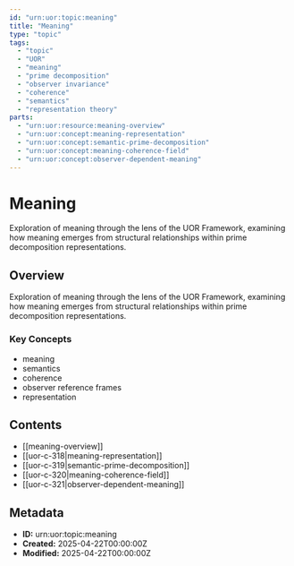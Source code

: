 ```yaml
---
id: "urn:uor:topic:meaning"
title: "Meaning"
type: "topic"
tags:
  - "topic"
  - "UOR"
  - "meaning"
  - "prime decomposition"
  - "observer invariance"
  - "coherence"
  - "semantics"
  - "representation theory"
parts:
  - "urn:uor:resource:meaning-overview"
  - "urn:uor:concept:meaning-representation"
  - "urn:uor:concept:semantic-prime-decomposition"
  - "urn:uor:concept:meaning-coherence-field"
  - "urn:uor:concept:observer-dependent-meaning"
---
```


# Meaning

Exploration of meaning through the lens of the UOR Framework, examining how meaning emerges from structural relationships within prime decomposition representations.

## Overview

Exploration of meaning through the lens of the UOR Framework, examining how meaning emerges from structural relationships within prime decomposition representations.

### Key Concepts

- meaning
- semantics
- coherence
- observer reference frames
- representation

## Contents

- [[meaning-overview]]
- [[uor-c-318|meaning-representation]]
- [[uor-c-319|semantic-prime-decomposition]]
- [[uor-c-320|meaning-coherence-field]]
- [[uor-c-321|observer-dependent-meaning]]

## Metadata

- **ID:** urn:uor:topic:meaning
- **Created:** 2025-04-22T00:00:00Z
- **Modified:** 2025-04-22T00:00:00Z
